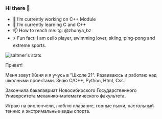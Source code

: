 ### Hi there 👋

- 🔭 I’m currently working on C++ Module
- 🌱 I’m currently learning C and C++
- 📫 How to reach me: tg: @zhunya_bz
- ⚡ Fun fact: I am cello player, swimming lover, skiing, ping-pong and extreme sports.

<!--
**Zhunya-bz/Zhunya-bz** is a ✨ _special_ ✨ repository because its `README.md` (this file) appears on your GitHub profile.

Here are some ideas to get you started:

- 🔭 I’m currently working on ...
- 🌱 I’m currently learning ...
- 👯 I’m looking to collaborate on ...
- 🤔 I’m looking for help with ...
- 💬 Ask me about ...
- 📫 How to reach me: ...
- 😄 Pronouns: ...
- ⚡ Fun fact: ...
-->
![saltmer's stats](https://badge42.herokuapp.com/api/stats/saltmer)

Привет!

Меня зовут Женя и я учусь в "Школе 21". Развиваюсь и работаю над школными проектами. Знаю С/С++, Python, Html, Css. 

Закончила бакалавриат Новосибирского Государственного Университета механико-математического факультета.

Играю на виолончели, люблю плавание, горные лыжи, настольный теннис и экстримальные виды спорта.

